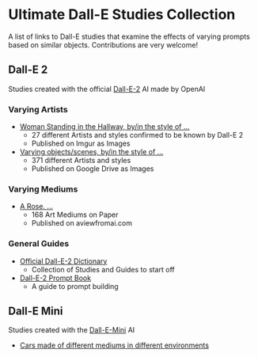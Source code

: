 # Ultimate Dall-E Studies Collection
A list of links to Dall-E studies that examine the effects of varying prompts based on similar objects. 
Contributions are very welcome!

## Dall-E 2
Studies created with the official [Dall-E-2](https://openai.com/dall-e-2/?labs) AI made by OpenAI


### Varying Artists
* [Woman Standing in the Hallway, by/in the style of ...](https://imgur.io/a/pJe9gK1)
  * 27 different Artists and styles confirmed to be known by Dall-E 2
  * Published on Imgur as Images
* [Varying objects/scenes, by/in the style of ...](https://drive.google.com/drive/folders/1Io7a3r0LdRZLr2p33LzRo5nDk0VTL9pM?sort=15&direction=d)
  * 371 different Artists and styles
  * Published on Google Drive as Images


### Varying Mediums
* [A Rose. ...](https://www.aviewfromai.com/168-art-mediums-on-paper)
  * 168 Art Mediums on Paper
  * Published on aviewfromai.com



### General Guides
* [Official Dall-E-2 Dictionary](https://dalledictionary.notion.site/Art-Illustration-Styles-6198c0dc3b0f4a369c187144fbed0e83)
  * Collection of Studies and Guides to start off
* [Dall-E-2 Prompt Book](https://pitch.com/v/DALL-E-prompt-book-v1-tmd33y)
  * A guide to prompt building  

## Dall-E Mini
Studies created with the [Dall-E-Mini](https://github.com/borisdayma/dalle-mini) AI
* [Cars made of different mediums in different environments](https://www.thedrive.com/news/dall-e-image-ai-weird-cars)
